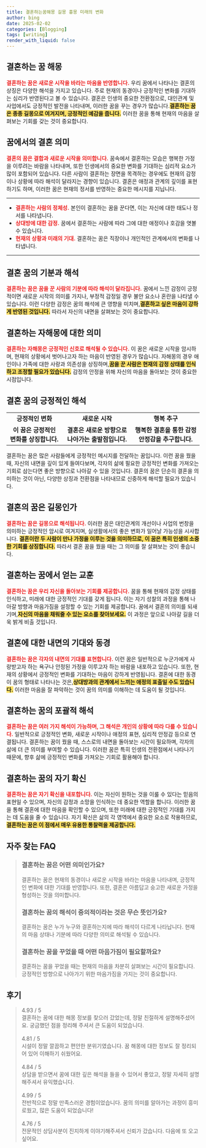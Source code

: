 ```yaml
---
title: 결혼하는꿈해몽 길몽 흉몽 미래의 변화
author: bing
date: 2025-02-02
categories: [Blogging]
tags: [writing]
render_with_liquid: false
---
```



<h2 id='결혼하는 꿈 해몽'>결혼하는 꿈 해몽</h2>

<p><b><span style="color: #ee2323;">결혼하는 꿈은 새로운 시작을 바라는 마음을 반영합니다.</span></b> 우리 꿈에서 나타나는 결혼의 상징은 다양한 해석을 가지고 있습니다. 주로 현재의 동경이나 긍정적인 변화를 기대하는 심리가 반영된다고 볼 수 있습니다. 결혼은 인생의 중요한 전환점으로, 대인관계 및 사업에서도 긍정적인 발전을 나타내며, 이러한 꿈을 꾸는 경우가 많습니다.<b><span style="background-color: #ffe066;">결혼하는 꿈은 종종 길몽으로 여겨지며, 긍정적인 예감을 줍니다.</span></b> 이러한 꿈을 통해 현재의 마음을 살펴보는 기회를 갖는 것이 중요합니다.</p>

<h2 id='꿈에서의 결혼 의미'>꿈에서의 결혼 의미</h2>

<p><b><span style="color: #ee2323;">결혼의 꿈은 결합과 새로운 시작을 의미합니다.</span></b> 꿈속에서 결혼하는 모습은 행복한 가정을 이루려는 바람을 나타내며, 또한 인생에서의 중요한 변화를 기대하는 심리적 요소가 많이 포함되어 있습니다. 다른 사람이 결혼하는 장면을 목격하는 경우에도 현재의 감정이나 상황에 따라 해석이 달라지는 경향이 있습니다. 결혼은 애정과 관계의 깊이를 표현하기도 하며, 이러한 꿈은 현재의 정서를 반영하는 중요한 메시지를 지닙니다.</p>

<hr />

<ul>
    <li><b><span style="color: #ee2323;">결혼하는 사람의 정체성.</span></b> 본인이 결혼하는 꿈을 꾼다면, 이는 자신에 대한 태도나 정서를 나타냅니다.</li>
    <li><b><span style="color: #ee2323;">상대방에 대한 감정.</span></b> 꿈에서 결혼하는 사람에 따라 그에 대한 애정이나 호감을 엿볼 수 있습니다.</li>
    <li><b><span style="color: #ee2323;">현재의 상황과 미래의 기대.</span></b> 결혼하는 꿈은 직장이나 개인적인 관계에서의 변화를 나타냅니다.</li>
</ul>

<hr />

<h2 id='결혼 꿈의 기분과 해석'>결혼 꿈의 기분과 해석</h2>

<p><b><span style="color: #ee2323;">결혼하는 꿈은 꿈을 꾼 사람의 기분에 따라 해석이 달라집니다.</span></b> 꿈에서 느낀 감정이 긍정적이면 새로운 시작의 의미를 가지나, 부정적 감정일 경우 불안 요소나 혼란을 나타낼 수 있습니다. 이런 다양한 감정은 꿈의 해석에 큰 영향을 미치며,<b><span style="background-color: #ffe066;">결혼하고 싶은 마음이 강하게 반영된 것입니다.</span></b> 따라서 자신의 내면을 살펴보는 것이 중요합니다.</p>

<h2 id='결혼하는 자해몽에 대한 의미'>결혼하는 자해몽에 대한 의미</h2>

<p><b><span style="color: #ee2323;">결혼하는 자해몽은 긍정적인 신호로 해석될 수 있습니다.</span></b> 이 꿈은 새로운 시작을 암시하며, 현재의 상황에서 벗어나고자 하는 마음이 반영된 경우가 많습니다. 자해몽의 경우 애인이나 가족에 대한 사랑과 의존성을 상징하며,<b><span style="background-color: #ffe066;">꿈을 꾼 사람은 현재의 감정 상태를 인식하고 조정할 필요가 있습니다.</span></b> 감정의 안정을 위해 자신의 마음을 돌아보는 것이 중요한 시점입니다.</p>

<h2 id='결혼 꿈의 긍정적인 해석'>결혼 꿈의 긍정적인 해석</h2>

<table>
    <tr>
        <td style="text-align: center; height: 17px;"><b>긍정적인 변화</b></td>
        <td style="text-align: center; height: 17px;"><b>새로운 시작</b></td>
        <td style="text-align: center; height: 17px;"><b>행복 추구</b></td>
    </tr>
    <tr>
        <td style="text-align: center; height: 17px;"><b>이 꿈은 긍정적인 변화를 상징합니다.</b></td>
        <td style="text-align: center; height: 17px;"><b>결혼은 새로운 방향으로 나아가는 출발점입니다.</b></td>
        <td style="text-align: center; height: 17px;"><b>행복한 결혼을 통한 감정 안정감을 추구합니다.</b></td>
    </tr>
</table>

<p>결혼하는 꿈은 많은 사람들에게 긍정적인 메시지를 전달하는 꿈입니다. 이런 꿈을 꿨을 때, 자신의 내면을 깊이 있게 들여다보며, 각자의 삶에 필요한 긍정적인 변화를 가져오는 기회로 삼는다면 좋은 방향으로 나아갈 수 있을 것입니다. 결혼의 꿈은 단순히 결혼을 의미하는 것이 아닌, 다양한 상징과 전환점을 나타내므로 신중하게 해석할 필요가 있습니다.</p>

<h2 id='결혼의 꿈은 길몽인가'>결혼의 꿈은 길몽인가</h2>

<p><b><span style="color: #ee2323;">결혼하는 꿈은 길몽으로 해석됩니다.</span></b> 이러한 꿈은 대인관계의 개선이나 사업의 번창을 의미하는 긍정적인 암시로 여겨지며, 실생활에서의 좋은 변화가 일어날 가능성을 시사합니다. <b><span style="background-color: #ffe066;">결혼이란 두 사람이 만나 가정을 이루는 것을 의미하므로, 이 꿈은 특히 인생의 소중한 기회를 상징합니다.</span></b> 따라서 결혼 꿈을 꿨을 때는 그 의미를 잘 살펴보는 것이 좋습니다.</p>

<h2 id='결혼하는 꿈에서 얻는 교훈'>결혼하는 꿈에서 얻는 교훈</h2>

<p><b><span style="color: #ee2323;">결혼하는 꿈은 우리 자신을 돌아보는 기회를 제공합니다.</span></b> 꿈을 통해 현재의 감정 상태를 인식하고, 미래에 대한 긍정적인 기대를 갖게 됩니다. 이는 자기 성찰의 과정을 통해 나아갈 방향과 마음가짐을 설정할 수 있는 기회를 제공합니다. 꿈에서 결혼의 의미를 되새기며,<b><span style="background-color: #ffe066;">자신의 마음을 채워줄 수 있는 요소를 찾아보세요.</span></b> 이 과정은 앞으로 나아갈 길을 더욱 밝게 비출 것입니다.</p>

<h2 id='결혼에 대한 내면의 기대와 동경'>결혼에 대한 내면의 기대와 동경</h2>

<p><b><span style="color: #ee2323;">결혼하는 꿈은 각자의 내면의 기대를 표현합니다.</span></b> 이런 꿈은 일반적으로 누군가에게 사랑받고자 하는 욕구나 안정된 가정을 이루고자 하는 바람을 내포하고 있습니다. 또한, 현재의 상황에서 긍정적인 변화를 기대하는 마음이 강하게 반영됩니다. 결혼에 대한 동경이 꿈의 형태로 나타나는 것은,<b><span style="background-color: #ffe066;">상대방과의 관계에서 느끼는 애정의 표출일 수도 있습니다.</span></b> 이러한 마음을 잘 파악하는 것이 꿈의 의미를 이해하는 데 도움이 될 것입니다.</p>

<h2 id='결혼하는 꿈의 포괄적 해석'>결혼하는 꿈의 포괄적 해석</h2>

<p><b><span style="color: #ee2323;">결혼하는 꿈은 여러 가지 해석이 가능하며, 그 해석은 개인의 상황에 따라 다를 수 있습니다.</span></b> 일반적으로 긍정적인 변화, 새로운 시작이나 애정의 표현, 심리적 안정감 등으로 연결됩니다. 결혼하는 꿈이 꿨을 때, 스스로의 내면을 돌아보는 시간이 필요하며, 각자의 삶에 더 큰 의미를 부여할 수 있습니다. 이러한 꿈은 특히 인생의 전환점에서 나타나기 때문에, 향후 삶에 긍정적인 변화를 가져오는 기회로 활용해야 합니다.</p>

<h2 id='결혼하는 꿈의 자기 확신'>결혼하는 꿈의 자기 확신</h2>

<p><b><span style="color: #ee2323;">결혼하는 꿈은 자기 확신을 내포합니다.</span></b> 이는 자신이 원하는 것을 이룰 수 있다는 믿음의 표현일 수 있으며, 자신의 감정과 소망을 인식하는 데 중요한 역할을 합니다. 이러한 꿈을 통해 결혼에 대한 마음을 확인할 수 있으며, 또한 미래에 대한 긍정적인 기대를 가지는 데 도움을 줄 수 있습니다. 자기 확신은 삶의 각 영역에서 중요한 요소로 작용하므로,<b><span style="background-color: #ffe066;">결혼하는 꿈은 이 점에서 매우 유용한 통찰력을 제공합니다.</span></b></p>


<h2 id='자주_찾는_FAQ'>자주 찾는 FAQ</h2>
<div itemscope="" itemtype="https://schema.org/FAQPage"> 
<blockquote> 
<div itemscope="" itemprop="mainEntity" itemtype="https://schema.org/Question"> 
<h3 itemprop="name">결혼하는 꿈은 어떤 의미인가요?</h3> 
<div itemscope="" itemprop="acceptedAnswer" itemtype="https://schema.org/Answer"> 
<span itemprop="text"> 
<p>결혼하는 꿈은 현재의 동경이나 새로운 시작을 바라는 마음을 나타내며, 긍정적인 변화에 대한 기대를 반영합니다. 또한, 결혼은 아름답고 숭고한 새로운 가정을 형성하는 것을 의미합니다.</p> 
</span> 
</div> 
</div> 
<div itemscope="" itemprop="mainEntity" itemtype="https://schema.org/Question"> 
<h3 itemprop="name">결혼하는 꿈의 해석이 중의적이라는 것은 무슨 뜻인가요?</h3> 
<div itemscope="" itemprop="acceptedAnswer" itemtype="https://schema.org/Answer"> 
<span itemprop="text"> 
<p>결혼하는 꿈은 누가 누구와 결혼하는지에 따라 해석이 다르게 나타납니다. 현재의 마음 상태나 기분에 따라 다양한 의미로 해석될 수 있습니다.</p> 
</span> 
</div> 
</div> 
<div itemscope="" itemprop="mainEntity" itemtype="https://schema.org/Question"> 
<h3 itemprop="name">결혼하는 꿈을 꾸었을 때 어떤 마음가짐이 필요할까요?</h3> 
<div itemscope="" itemprop="acceptedAnswer" itemtype="https://schema.org/Answer"> 
<span itemprop="text"> 
<p>결혼하는 꿈을 꾸었을 때는 현재의 마음을 차분히 살펴보는 시간이 필요합니다. 긍정적인 방향으로 나아가기 위한 마음가짐을 가지는 것이 중요합니다.</p> 
</span> 
</div> 
</div> 
</blockquote> 
</div>
<h2 id='후기'>후기</h2>
<div itemscope itemtype="https://schema.org/Product">
  <blockquote>
  <div itemprop="review" itemscope itemtype="https://schema.org/Review">
      <div itemprop="reviewRating" itemscope itemtype="https://schema.org/Rating"> <span itemprop="ratingValue">4.93</span> / <span itemprop="bestRating">5</span> </div>
      <span itemprop="reviewBody">결혼하는 꿈에 대한 해몽 정보를 찾으러 갔었는데, 정말 친절하게 설명해주셨어요. 궁금했던 점을 정리해 주셔서 큰 도움이 되었습니다.</span>
  </div>
  <br>
  <div itemprop="review" itemscope itemtype="https://schema.org/Review">
      <div itemprop="reviewRating" itemscope itemtype="https://schema.org/Rating"> <span itemprop="ratingValue">4.81</span> / <span itemprop="bestRating">5</span> </div>
      <span itemprop="reviewBody">시설이 정말 깔끔하고 편안한 분위기였습니다. 꿈 해몽에 대한 정보도 잘 정리되어 있어 이해하기 쉬웠어요.</span>
  </div>
  <br>
  <div itemprop="review" itemscope itemtype="https://schema.org/Review">
      <div itemprop="reviewRating" itemscope itemtype="https://schema.org/Rating"> <span itemprop="ratingValue">4.84</span> / <span itemprop="bestRating">5</span> </div>
      <span itemprop="reviewBody">상담을 받으면서 꿈에 대한 깊은 해석을 들을 수 있어서 좋았고, 정말 자세히 설명해주셔서 유익했습니다.</span>
  </div>
  <br>
  <div itemprop="review" itemscope itemtype="https://schema.org/Review">
      <div itemprop="reviewRating" itemscope itemtype="https://schema.org/Rating"> <span itemprop="ratingValue">4.99</span> / <span itemprop="bestRating">5</span> </div>
      <span itemprop="reviewBody">전반적으로 정말 만족스러운 경험이었습니다. 꿈의 의미를 알아가는 과정이 흥미로웠고, 많은 도움이 되었습니다!</span>
  </div>
  <br>
  <div itemprop="review" itemscope itemtype="https://schema.org/Review">
      <div itemprop="reviewRating" itemscope itemtype="https://schema.org/Rating"> <span itemprop="ratingValue">4.76</span> / <span itemprop="bestRating">5</span> </div>
      <span itemprop="reviewBody">전문적인 상담사분이 진지하게 이야기해주셔서 신뢰가 갔습니다. 다음에 또 오고 싶어요.</span>
  </div>
  </blockquote>
</div>
